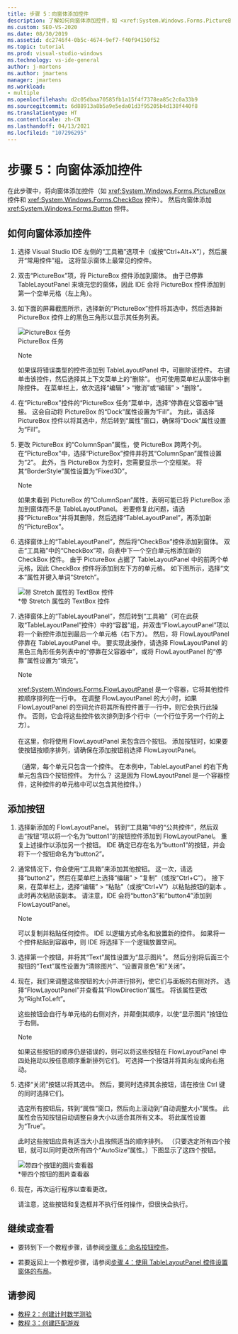 ```yaml
---
title: 步骤 5：向窗体添加控件
description: 了解如何向窗体添加控件，如 <xref:System.Windows.Forms.PictureBox> 控件和 <xref:System.Windows.Forms.CheckBox> 控件。
ms.custom: SEO-VS-2020
ms.date: 08/30/2019
ms.assetid: dc2746f4-0b5c-4674-9ef7-f40f94150f52
ms.topic: tutorial
ms.prod: visual-studio-windows
ms.technology: vs-ide-general
author: j-martens
ms.author: jmartens
manager: jmartens
ms.workload:
- multiple
ms.openlocfilehash: d2c05dbaa70585fb1a15f4f7378ea85c2c0a33b9
ms.sourcegitcommit: 6d88913a8b5a9e5eda01d3f95205b4d138f440f8
ms.translationtype: HT
ms.contentlocale: zh-CN
ms.lasthandoff: 04/13/2021
ms.locfileid: "107296295"
---
```

# <a name="step-5-add-controls-to-your-form"></a>步骤 5：向窗体添加控件

在此步骤中，将向窗体添加控件（如 <xref:System.Windows.Forms.PictureBox> 控件和 <xref:System.Windows.Forms.CheckBox> 控件）。 然后向窗体添加 <xref:System.Windows.Forms.Button> 控件。

## <a name="how-to-add-controls-to-your-form"></a>如何向窗体添加控件

1. 选择 Visual Studio IDE 左侧的“工具箱”选项卡（或按“Ctrl+Alt+X”），然后展开“常用控件”组。 这将显示窗体上最常见的控件。

1. 双击“PictureBox”项，将 PictureBox 控件添加到窗体。 由于已停靠 TableLayoutPanel 来填充您的窗体，因此 IDE 会将 PictureBox 控件添加到第一个空单元格（左上角）。

1. 如下面的屏幕截图所示，选择新的“PictureBox”控件将其选中，然后选择新 PictureBox 控件上的黑色三角形以显示其任务列表。

    ![PictureBox 任务](../ide/media/express_pictureboxtasks.png)<br/>PictureBox 任务

    > [!NOTE]
    > 如果误将错误类型的控件添加到 TableLayoutPanel 中，可删除该控件。 右键单击该控件，然后选择其上下文菜单上的“删除”。 也可使用菜单栏从窗体中删除控件。 在菜单栏上，依次选择“编辑” > “撤消”或“编辑” > “删除”。

1. 在“PictureBox”控件的“PictureBox 任务”菜单中，选择“停靠在父容器中”链接。 这会自动将 PictureBox 的“Dock”属性设置为“Fill”。 为此，请选择 PictureBox 控件以将其选中，然后转到“属性”窗口，确保将“Dock”属性设置为“Fill”。

1. 更改 PictureBox 的“ColumnSpan”属性，使 PictureBox 跨两个列。 在“PictureBox”中，选择“PictureBox”控件并将其“ColumnSpan”属性设置为“2”。 此外，当 PictureBox 为空时，您需要显示一个空框架。 将其“BorderStyle”属性设置为“Fixed3D”。

    > [!NOTE]
    > 如果未看到 PictureBox 的“ColumnSpan”属性，表明可能已将 PictureBox 添加到窗体而不是 TableLayoutPanel。 若要修复此问题，请选择“PictureBox”并将其删除，然后选择“TableLayoutPanel”，再添加新的“PictureBox”。

1. 选择窗体上的“TableLayoutPanel”，然后将“CheckBox”控件添加到窗体。 双击“工具箱”中的“CheckBox”项，向表中下一个空白单元格添加新的 CheckBox 控件。 由于 PictureBox 占据了 TableLayoutPanel 中的前两个单元格，因此 CheckBox 控件将添加到左下方的单元格。 如下图所示，选择“文本”属性并键入单词“Stretch”。

    ![带 Stretch 属性的 TextBox 控件](../ide/media/express_pictureviewercheckbox.png)<br/>*带 Stretch 属性的 TextBox 控件

1. 选择窗体上的“TableLayoutPanel”，然后转到“工具箱”（可在此获取“TableLayoutPanel”控件）中的“容器”组，并双击“FlowLayoutPanel”项以将一个新控件添加到最后一个单元格（右下方）。 然后，将 FlowLayoutPanel 停靠在 TableLayoutPanel 中。 要实现此操作，请选择 FlowLayoutPanel 的黑色三角形任务列表中的“停靠在父容器中”，或将 FlowLayoutPanel 的“停靠”属性设置为“填充”。

    > [!NOTE]
    > <xref:System.Windows.Forms.FlowLayoutPanel> 是一个容器，它将其他控件按顺序排列在一行中。 在调整 FlowLayoutPanel 的大小时，如果 FlowLayoutPanel 的空间允许将其所有控件置于一行中，则它会执行此操作。 否则，它会将这些控件依次排列到多个行中（一个行位于另一个行的上方）。 <br/><br/>在这里，你将使用 FlowLayoutPanel 来包含四个按钮。 添加按钮时，如果要使按钮按顺序排列，请确保在添加按钮前选择 FlowLayoutPanel。 <br/><br/>（通常，每个单元只包含一个控件。 在本例中，TableLayoutPanel 的右下角单元包含四个按钮控件。 为什么？  这是因为 FlowLayoutPanel 是一个容器控件，这种控件的单元格中可以包含其他控件。）

## <a name="to-add-buttons"></a>添加按钮

1. 选择新添加的 FlowLayoutPanel。 转到“工具箱”中的“公共控件”，然后双击“按钮”项以将一个名为“button1”的按钮控件添加到 FlowLayoutPanel。 重复上述操作以添加另一个按钮。 IDE 确定已存在名为“button1”的按钮，并会将下一个按钮命名为“button2”。

1. 通常情况下，你会使用“工具箱”来添加其他按钮。 这一次，请选择“button2”，然后在菜单栏上选择“编辑” > “复制”（或按“Ctrl+C”）。 接下来，在菜单栏上，选择“编辑” > “粘贴”（或按“Ctrl+V”）以粘贴按钮的副本   。 此时再次粘贴该副本。 请注意，IDE 会将“button3”和“button4”添加到 FlowLayoutPanel。

    > [!NOTE]
    > 可以复制并粘贴任何控件。 IDE 以逻辑方式命名和放置新的控件。 如果将一个控件粘贴到容器中，则 IDE 将选择下一个逻辑放置空间。

1. 选择第一个按钮，并将其“Text”属性设置为“显示图片”。 然后分别将后面三个按钮的“Text”属性设置为“清除图片”、“设置背景色”和“关闭”。

1. 现在，我们来调整这些按钮的大小并进行排列，使它们与面板的右侧对齐。 选择“FlowLayoutPanel”并查看其“FlowDirection”属性。 将该属性更改为“RightToLeft”。

   这些按钮会自行与单元格的右侧对齐，并颠倒其顺序，以使“显示图片”按钮位于右侧。

    > [!NOTE]
    > 如果这些按钮的顺序仍是错误的，则可以将这些按钮在 FlowLayoutPanel 中四处拖动以按任意顺序重新排列它们。 可选择一个按钮并将其向左或向右拖动。

1. 选择“关闭”按钮以将其选中。 然后，要同时选择其余按钮，请在按住 Ctrl 键的同时选择它们。

   选定所有按钮后，转到“属性”窗口，然后向上滚动到“自动调整大小”属性。 此属性会告知按钮自动调整自身大小以适合其所有文本。 将此属性设置为“True”。

   此时这些按钮应具有适当大小且按照适当的顺序排列。 （只要选定所有四个按钮，就可以同时更改所有四个“AutoSize”属性。）下图显示了这四个按钮。

    ![带四个按钮的图片查看器](../ide/media/express_autosize.png)<br/>*带四个按钮的图片查看器

1. 现在，再次运行程序以查看更改。

   请注意，这些按钮和复选框并不执行任何操作，但很快会执行。

## <a name="to-continue-or-review"></a>继续或查看

* 要转到下一个教程步骤，请参阅[步骤 6：命名按钮控件](../ide/step-6-name-your-button-controls.md)。

* 若要返回上一个教程步骤，请参阅[步骤 4：使用 TableLayoutPanel 控件设置窗体的布局](../ide/step-4-lay-out-your-form-with-a-tablelayoutpanel-control.md)。

## <a name="see-also"></a>请参阅

* [教程 2：创建计时数学测验](tutorial-2-create-a-timed-math-quiz.md)
* [教程 3：创建匹配游戏](tutorial-3-create-a-matching-game.md)
